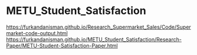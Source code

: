 # METU_Student_Satisfaction
https://furkandanisman.github.io/Research_Supermarket_Sales/Code/Supermarket-code-output.html
https://furkandanisman.github.io/METU_Student_Satisfaction/Research-Paper/METU-Student-Satisfaction-Paper.html


